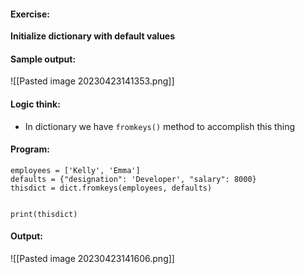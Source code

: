#### Exercise:
**Initialize dictionary with default values**


#### Sample output:

![[Pasted image 20230423141353.png]]


#### Logic think:

* In dictionary we have `fromkeys()` method to accomplish this thing

#### Program:

```
employees = ['Kelly', 'Emma']
defaults = {"designation": 'Developer', "salary": 8000}
thisdict = dict.fromkeys(employees, defaults)


print(thisdict)
```

#### Output:

![[Pasted image 20230423141606.png]]